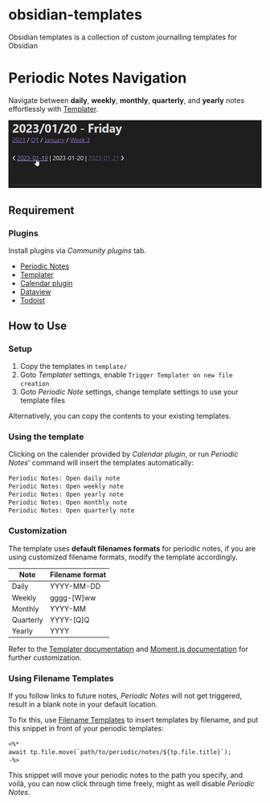 # obsidian-templates
Obsidian templates is a collection of custom journalling templates for Obsidian

# Periodic Notes Navigation

Navigate between **daily**, **weekly**, **monthly**, **quarterly**, and **yearly** notes effortlessly with [Templater](https://github.com/SilentVoid13/Templater).

![Navigation example](assets/navigation%20example.gif)

## Requirement

### Plugins

Install plugins via _Community plugins_ tab.

- [Periodic Notes](https://github.com/liamcain/obsidian-periodic-notes)
- [Templater](https://github.com/SilentVoid13/Templater)
- [Calendar plugin](https://github.com/liamcain/obsidian-calendar-plugin)
- [Dataview](https://github.com/blacksmithgu/obsidian-dataview)
- [Todoist](https://github.com/jamiebrynes7/obsidian-todoist-plugin)

## How to Use

### Setup

1. Copy the templates in `template/` 
2. Goto _Templater_ settings, enable `Trigger Templater on new file creation`
3. Goto _Periodic Note_ settings, change template settings to use your template files

Alternatively, you can copy the contents to your existing templates.

### Using the template

Clicking on the calender provided by _Calendar plugin_, or run _Periodic Notes_' command will insert the templates automatically:

```
Periodic Notes: Open daily note
Periodic Notes: Open weekly note
Periodic Notes: Open yearly note
Periodic Notes: Open monthly note
Periodic Notes: Open quarterly note
```

### Customization

The template uses **default filenames formats** for periodic notes, if you are using customized filename formats, modify the template accordingly.

| Note      | Filename format |
|-----------|-----------------|
| Daily     | YYYY-MM-DD      |
| Weekly    | gggg-[W]ww      |
| Monthly   | YYYY-MM         |
| Quarterly | YYYY-[Q]Q       |
| Yearly    | YYYY            |

Refer to the [Templater documentation](https://silentvoid13.github.io/Templater/introduction.html) and [Moment.js documentation](https://momentjs.com/docs/) for further customization.

### Using Filename Templates

If you follow links to future notes, _Periodic Notes_ will not get triggered, result in a blank note in your default location.

To fix this, use [Filename Templates](/Filename%20Template/) to insert templates by filename, and put this snippet in front of your periodic templates:

```
<%*
await tp.file.move(`path/to/periodic/notes/${tp.file.title}`);
-%>
```

This snippet will move your periodic notes to the path you specify, and voilà, you can now click through time freely, might as well disable _Periodic Notes_.
